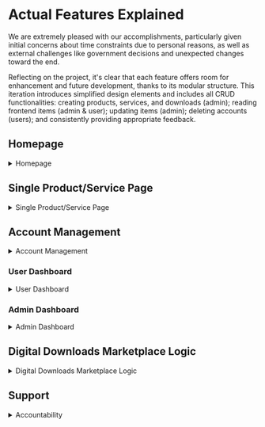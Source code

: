 # Actual Features Explained

We are extremely pleased with our accomplishments, particularly given initial concerns about time constraints due to personal reasons, as well as external challenges like government decisions and unexpected changes toward the end.

Reflecting on the project, it's clear that each feature offers room for enhancement and future development, thanks to its modular structure. This iteration introduces simplified design elements and includes all CRUD functionalities: creating products, services, and downloads (admin); reading frontend items (admin & user); updating items (admin); deleting accounts (users); and consistently providing appropriate feedback.

## Homepage

<details>
<summary>Homepage</summary>

### Header & CTA Section
The header introduces users to the platform with a clear call-to-action (CTA) that encourages them to either participate or learn more about the software marketplace.

![Header & CTA Section](../../assets/img/header_cta.png)

### Product & Service Cards & See More Button
The section showcases a highlighted row of product and service cards, each with a brief description and metrics to facilitate an informed choice. A "See More" option allows users to view additional entries.

![Product & Service Cards & See More Button Image](../../assets/img/product_service.png)

### Product Cards & See More
Displays only Product cards. The "See More" link directs users to a comprehensive list of all Product entries.

![Product Cards & See More](../../assets/img/product_instances.png)

### Service Cards & See More
Highlights only Service cards. Users can explore more Service entries by clicking on "See More."

![Service Cards & See More](../../assets/img/service_instances.png)

### Footer
Contains essential links, platform information, newsletter signup, and other resources for users to navigate and understand the platform better.

![Footer](../../assets/img/footer.png)

</details>

## Single Product/Service Page

<details>
<summary>Single Product/Service Page</summary>

![Product/Service Page](../../assets/img/product_service_single.png)

### Card Features
This section details the specifics of the instance, including its description, price, category, likes, comments, newsletter signup and more.

### Add to Cart, Like & Comment Feedback
This feature informs users of the outcome of their actions related to the instance they selected.

### Cart & Payment Process
The cart accumulates the user's choices, allowing them to check out once they have finished selecting their products or services. The cart is versatile; users can increase or decrease the number of items, as well as remove them entirely. Currently, only Stripe payments are accepted, and progressive disclosure is implemented throughout the process.

</details>

## Account Management

<details>
<summary>Account Management</summary>

    ### Login
    The login feature provides a secure interface for users to access their accounts, either manually or through Google login.

    ![Login](../../assets/img/login.png)

    ### Signup
    This feature allows new users to join the platform by creating an account, either manually or through Google login.

    ![Signup](../../assets/img/signup.png)

</details>

### User Dashboard

<details>
<summary>User Dashboard</summary>

![User Dashboard](../../assets/img/user_dashboard.png)

#### My Settings
Here, users can modify their personal information, preferences, and limited account settings.

![Settings](../../assets/img/settings.png)

#### My Orders
This section displays a list of orders placed by the user, showing their status, the ability to update them, and other important information.

![My Orders](../../assets/img/orders.png)

#### My Likes & My Comments
Provides an overview of the likes & comments of the user, detailing their action taken.

#### Likes
![My Likes](../../assets/img/likes.png)

#### Comments
![My Comments](../../assets/img/comments.png)

#### My Role
Describes the user's permissions, roles, and capabilities within the platform.

![My Role](../../assets/img/user_role.png)

</details>

### Admin Dashboard

<details>
<summary>Admin Dashboard</summary>

![Admin Dashboard](../../assets/img/admin_dashboard.png)

#### My Settings
In this section, admins can adjust their personal information, preferences, and account settings, which are more extensive compared to regular users.

![Settings](../../assets/img/admin_settings.png)

#### User Management (Future Feature)
- NA

#### Order Management
This page displays all created orders. Edit and details capabilities for each entry are available. Additionally, there is a cleaning button for removing old, unfinished orders.

![Created Orders](../../assets/img/admin_orders.png)

#### Asset Management
Here you'll find options to manage products and services. This section shows how many items have been created and also provides the option to create new ones.

##### Product & Service Control
![Product Control](../../assets/img/admin_product_control.png)

##### Product & Service Create
![Product Create](../../assets/img/admin_product_create.png)

#### File Management
In this section, admins can manage or create download instances that can then be linked to their created products and services.

##### File Control
![File Management Control](../../assets/img/admin_file.png)

##### File Upload
![File Management Upload](../../assets/img/admin_file_upload.png)

#### Comment & Like Management
This area allows the admin to view and manage comments as well as theoretically control likes. The like-update function is active, although changes are not reflected elsewhere in this iteration.

##### Comment
![Comment Image](../../assets/img/admin_comments.png)

##### Like
![Like Image](../../assets/img/admin_likes.png)

#### My Role
This section details the administrative permissions and capabilities available to the user.

![My Role](../../assets/img/admin_role.png)

</details>

## Digital Downloads Marketplace Logic

<details>
<summary>Digital Downloads Marketplace Logic</summary>

#### User Purchases a Product or Service
This process allows users to make purchases using Stripe and create orders. After a successful payment, users can comment and like the product or service they purchased, as well as download the associated file from their user dashboard.

#### Order Instances
This feature allows users to visualize their orders, even if the order was not completed.

</details>

## Support

<details>
<summary>Accountability</summary>

### FAQ
A section containing frequently asked questions about the platform. It may also contain videos to assist users in troubleshooting common issues and learning more about the marketplace.

![FAQ](../../assets/img/faq.png)

### Contact
Provides users with the means to get in touch with platform support for technical issues, feedback, or inquiries.

![Contact](../../assets/img/contact.png)

</details>
